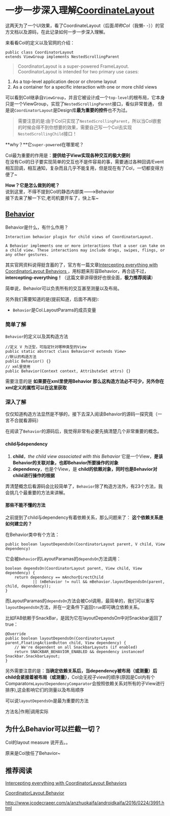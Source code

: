 # 一步一步深入理解[CoordinateLayout](https://developer.android.com/reference/android/support/design/widget/CoordinatorLayout.html)

这两天为了一个UI效果，看了CoordinateLayout（后面*简称Col*（我懒- -））的官方文档以及源码，在此记录如何一步一步深入理解。    

来看看Col的定义以及官网的介绍：  
```
public class CoordinatorLayout
extends ViewGroup implements NestedScrollingParent
```  

> CoordinatorLayout is a super-powered FrameLayout.
CoordinatorLayout is intended for two primary use cases:
1. As a top-level application decor or chrome layout
2. As a container for a specific interaction with one or more child views


可以看到Col继承自`ViewGroup`，并且它被设计成一个`top-level`的根布局，它本身只是一个ViewGroup，实现了`NestedScrollingParent`接口，看似非常普通，
但是说`CoordinatorLayout`是Design库**最为重要的控件**也不为过。

> 需要注意的是:由于Col只实现了`NestedScrollingParent`，所以当Col嵌套的时候会得不到你想要的效果，需要自己写一个Col去实现`NestedScrollingChild`接口！  

**why？**它`super-powered`在哪里呢？    

Col最为重要的作用是：**提供给子View实现各种交互的极大便利**  
在没有Col的日子要实现简单的交互也不是件容易的事，需要通过各种回调/Event相互回调，相互通知，复杂而且几乎不能复用，但是现在有了Col，一切都变得方便了~  

 **How？它是怎么做到的呢？**    
说到这里，不得不提到Col的静态内部类--->Behavior  
接下去来了解一下它,老司机要开车了，快上车~  

## [Behavior](https://developer.android.com/reference/android/support/design/widget/CoordinatorLayout.Behavior.html)  
Behavior是什么，有什么作用？

	Interaction behavior plugin for child views of CoordinatorLayout.

	A Behavior implements one or more interactions that a user can take on a child view. These interactions may include drags, swipes, flings, or any other gestures.

其实官网资料说得挺含蓄的了，官方有一篇文章[Intercepting everything with CoordinatorLayout Behaviors
](https://medium.com/google-developers/intercepting-everything-with-coordinatorlayout-behaviors-8c6adc140c26#.p1v2t3rxo)，用标题来形容Behavior，再合适不过，**intercepting-everything！**（这篇文章讲得很好也很全面，**极力推荐阅读**）  

简单说，Behavior可以负责所有的交互甚至测量以及布局。  

另外我们需要知道的是(提前知道，后面不再提):  

- `Behavior`是Col.LayoutParams的成员变量


### 简单了解

`Behavior`的定义以及其构造方法  

```
//定义 V 为泛型，可指定针对哪种类型的View
public static abstract class Behavior<V extends View>
//默认的构造方法
public Behavior() {}
// xml里使用
public Behavior(Context context, AttributeSet attrs) {}
```

需要注意的是 **如果要在xml里使用Behavior 那么这构造方法必不可少，另外你在xml定义的属性可以在这里获取**

### 深入了解

仅仅知道构造方法显然是不够的，接下去深入阅读Behavior的源码一探究竟（一言不合就看源码）  

在阅读了`Behavior`的源码后，我觉得非常有必要先搞清楚几个非常重要的概念。  

#### child与dependency

1. **child**，*the child view associated with this Behavior*
它是一个View，**是该Behavior的关联对象，也即Behavior所要操作的对象**    
2. **dependency**，也是个View，是 **child的依赖对象，同时也是Behavior对child进行操作的根据**  

弄清楚概念后看源码会比较简单了，`Behavior`除了构造方法外，有23个方法，我会挑几个最重要的方法来讲解。  

#### 那些不能不懂的方法

之前提到了child与dependency有着依赖关系，那么问题来了： **这个依赖关系是如何建立的？**  

在Behavior类中有个方法：  

```
public boolean layoutDependsOn(CoordinatorLayout parent, V child, View dependency)
```
它会被`Behavior`的LayoutParamas的`dependsOn`方法调用：

```
boolean dependsOn(CoordinatorLayout parent, View child, View dependency) {
    return dependency == mAnchorDirectChild
            || (mBehavior != null && mBehavior.layoutDependsOn(parent, child, dependency));
}
```  

而LayoutParamas的`dependsOn`方法会被Col调用，最简单的，我们可以重写`layoutDependsOn`方法，并在一定条件下返回`true`即可确立依赖关系。  

比如FAB依赖于SnackBar，是因为它在layoutDependsOn中对Snackbar返回了true：    
```
@Override
public boolean layoutDependsOn(CoordinatorLayout parent,FloatingActionButton child, View dependency) {
    // We're dependent on all SnackbarLayouts (if enabled)
    return SNACKBAR_BEHAVIOR_ENABLED && dependency instanceof Snackbar.SnackbarLayout;
}
```


另外需要注意的是：**当确定依赖关系后，当dependency被布局（或测量）后child会紧接着被布局（或测量）**，Col会无视子view的顺序(原因是Col内有个Comparator`mLayoutDependencyComparator`会按照依赖关系对所有的子View进行排序),这会影响它们的测量以及布局顺序   

可以说`layoutDependsOn`是最为重要的方法  





方法名|作用|调用实际  




## 为什么Behavior可以拦截一切？
Col的layout measure 说开去。。

原来是Col放任了Behavior~

## 推荐阅读  
[Intercepting everything with CoordinatorLayout Behaviors
](https://medium.com/google-developers/intercepting-everything-with-coordinatorlayout-behaviors-8c6adc140c26#.p1v2t3rxo)  

[CoordinatorLayout.Behavior](https://developer.android.com/reference/android/support/design/widget/CoordinatorLayout.Behavior.html)  

<http://www.jcodecraeer.com/a/anzhuokaifa/androidkaifa/2016/0224/3991.html>
